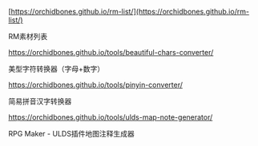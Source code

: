 [https://orchidbones.github.io/rm-list/](https://orchidbones.github.io/rm-list/)

RM素材列表

https://orchidbones.github.io/tools/beautiful-chars-converter/

美型字符转换器（字母+数字）

https://orchidbones.github.io/tools/pinyin-converter/

简易拼音汉字转换器

https://orchidbones.github.io/tools/ulds-map-note-generator/

RPG Maker - ULDS插件地图注释生成器
